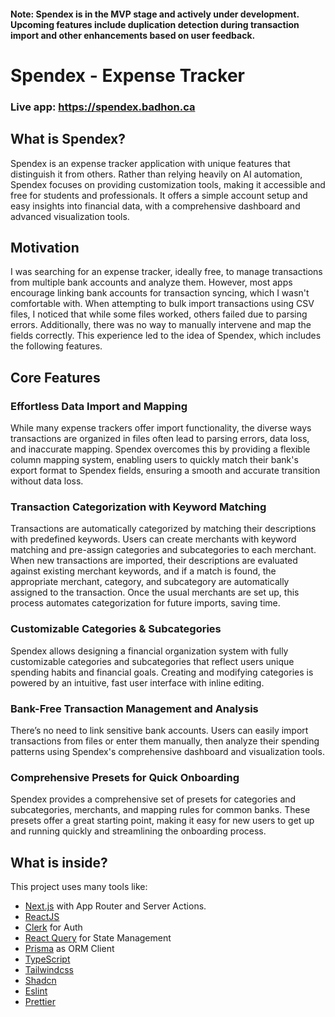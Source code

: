 #### Note: Spendex is in the MVP stage and actively under development. Upcoming features include duplication detection during transaction import and other enhancements based on user feedback.

# Spendex - Expense Tracker

### Live app: https://spendex.badhon.ca

## What is Spendex?

Spendex is an expense tracker application with unique features that distinguish it from others. Rather than relying heavily on AI automation, Spendex focuses on providing customization tools, making it accessible and free for students and professionals. It offers a simple account setup and easy insights into financial data, with a comprehensive dashboard and advanced visualization tools.

## Motivation

I was searching for an expense tracker, ideally free, to manage transactions from multiple bank accounts and analyze them. However, most apps encourage linking bank accounts for transaction syncing, which I wasn't comfortable with. When attempting to bulk import transactions using CSV files, I noticed that while some files worked, others failed due to parsing errors. Additionally, there was no way to manually intervene and map the fields correctly. This experience led to the idea of Spendex, which includes the following features.

## Core Features

### Effortless Data Import and Mapping

While many expense trackers offer import functionality, the diverse ways transactions are organized in files often lead to parsing errors, data loss, and inaccurate mapping. Spendex overcomes this by providing a flexible column mapping system, enabling users to quickly match their bank's export format to Spendex fields, ensuring a smooth and accurate transition without data loss.

### Transaction Categorization with Keyword Matching

Transactions are automatically categorized by matching their descriptions with predefined keywords. Users can create merchants with keyword matching and pre-assign categories and subcategories to each merchant. When new transactions are imported, their descriptions are evaluated against existing merchant keywords, and if a match is found, the appropriate merchant, category, and subcategory are automatically assigned to the transaction. Once the usual merchants are set up, this process automates categorization for future imports, saving time.

### Customizable Categories & Subcategories

Spendex allows designing a financial organization system with fully customizable categories and subcategories that reflect users unique spending habits and financial goals. Creating and modifying categories is powered by an intuitive, fast user interface with inline editing.

### Bank-Free Transaction Management and Analysis

There’s no need to link sensitive bank accounts. Users can easily import transactions from files or enter them manually, then analyze their spending patterns using Spendex's comprehensive dashboard and visualization tools.

### Comprehensive Presets for Quick Onboarding

Spendex provides a comprehensive set of presets for categories and subcategories, merchants, and mapping rules for common banks. These presets offer a great starting point, making it easy for new users to get up and running quickly and streamlining the onboarding process.

## What is inside?

This project uses many tools like:

-   [Next.js](https://nextjs.org/) with App Router and Server Actions.
-   [ReactJS](https://reactjs.org)
-   [Clerk](https://clerk.com) for Auth
-   [React Query](https://tanstack.com/query/latest) for State Management
-   [Prisma](https://www.prisma.io/) as ORM Client
-   [TypeScript](https://www.typescriptlang.org)
-   [Tailwindcss](https://tailwindcss.com)
-   [Shadcn](https://ui.shadcn.com)
-   [Eslint](https://eslint.org)
-   [Prettier](https://prettier.io)
